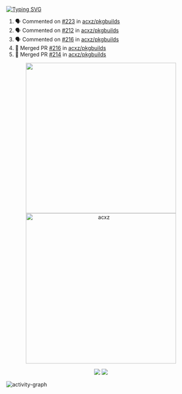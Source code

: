 [![Typing SVG](https://readme-typing-svg.herokuapp.com?size=16&color=AFFFA3&multiline=true&height=75&lines=contributing+to+robotics%2Fae%2Fml%2Fgpu;packaging+it+for+archlinux;ricer)](https://git.io/typing-svg)

<!--START_SECTION:activity-->
1. 🗣 Commented on [#223](https://github.com/acxz/pkgbuilds/issues/223) in [acxz/pkgbuilds](https://github.com/acxz/pkgbuilds)
2. 🗣 Commented on [#212](https://github.com/acxz/pkgbuilds/issues/212) in [acxz/pkgbuilds](https://github.com/acxz/pkgbuilds)
3. 🗣 Commented on [#216](https://github.com/acxz/pkgbuilds/issues/216) in [acxz/pkgbuilds](https://github.com/acxz/pkgbuilds)
4. 🎉 Merged PR [#216](https://github.com/acxz/pkgbuilds/pull/216) in [acxz/pkgbuilds](https://github.com/acxz/pkgbuilds)
5. 🎉 Merged PR [#214](https://github.com/acxz/pkgbuilds/pull/214) in [acxz/pkgbuilds](https://github.com/acxz/pkgbuilds)
<!--END_SECTION:activity-->

<p align="center">
  <img width="400em" src=https://github-readme-stats.vercel.app/api?username=acxz&include_all_commits=true&show_icons=true />
  <img width="400em" src="https://github-readme-streak-stats.herokuapp.com/?user=acxz&" alt="acxz" />
</p>

<p align="center">
  <img src=https://github-readme-stats.vercel.app/api/top-langs/?username=acxz&layout=compact />
  <img src=https://github-profile-trophy.vercel.app/?username=acxz&row=2&column=4 />
</p>

![activity-graph](https://activity-graph.herokuapp.com/graph?username=acxz&theme=aqua)

